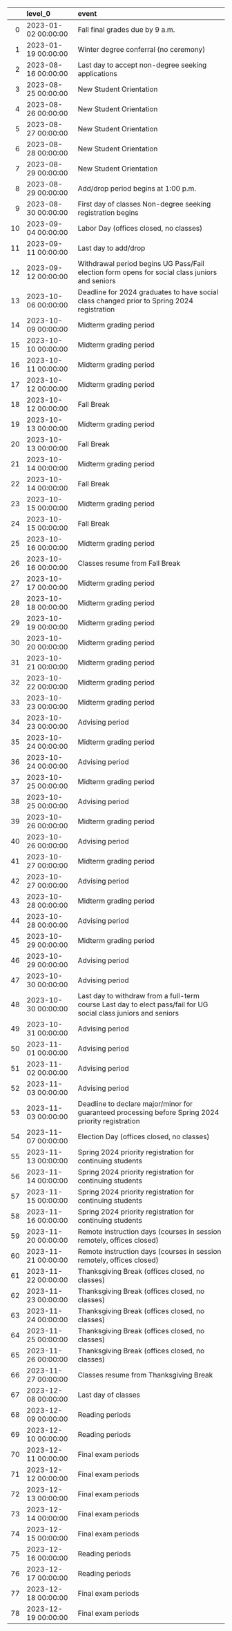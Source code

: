 |    | level_0             | event                                                                                                            |
|---:|:--------------------|:-----------------------------------------------------------------------------------------------------------------|
|  0 | 2023-01-02 00:00:00 | Fall final grades due by 9 a.m.                                                                                  |
|  1 | 2023-01-19 00:00:00 | Winter degree conferral (no ceremony)                                                                            |
|  2 | 2023-08-16 00:00:00 | Last day to accept non-degree seeking applications                                                               |
|  3 | 2023-08-25 00:00:00 | New Student Orientation                                                                                          |
|  4 | 2023-08-26 00:00:00 | New Student Orientation                                                                                          |
|  5 | 2023-08-27 00:00:00 | New Student Orientation                                                                                          |
|  6 | 2023-08-28 00:00:00 | New Student Orientation                                                                                          |
|  7 | 2023-08-29 00:00:00 | New Student Orientation                                                                                          |
|  8 | 2023-08-29 00:00:00 | Add/drop period begins at 1:00 p.m.                                                                              |
|  9 | 2023-08-30 00:00:00 | First day of classes Non-degree seeking registration begins                                                      |
| 10 | 2023-09-04 00:00:00 | Labor Day (offices closed, no classes)                                                                           |
| 11 | 2023-09-11 00:00:00 | Last day to add/drop                                                                                             |
| 12 | 2023-09-12 00:00:00 | Withdrawal period begins UG Pass/Fail election form opens for social class juniors and seniors                   |
| 13 | 2023-10-06 00:00:00 | Deadline for 2024 graduates to have social class changed prior to Spring 2024 registration                       |
| 14 | 2023-10-09 00:00:00 | Midterm grading period                                                                                           |
| 15 | 2023-10-10 00:00:00 | Midterm grading period                                                                                           |
| 16 | 2023-10-11 00:00:00 | Midterm grading period                                                                                           |
| 17 | 2023-10-12 00:00:00 | Midterm grading period                                                                                           |
| 18 | 2023-10-12 00:00:00 | Fall Break                                                                                                       |
| 19 | 2023-10-13 00:00:00 | Midterm grading period                                                                                           |
| 20 | 2023-10-13 00:00:00 | Fall Break                                                                                                       |
| 21 | 2023-10-14 00:00:00 | Midterm grading period                                                                                           |
| 22 | 2023-10-14 00:00:00 | Fall Break                                                                                                       |
| 23 | 2023-10-15 00:00:00 | Midterm grading period                                                                                           |
| 24 | 2023-10-15 00:00:00 | Fall Break                                                                                                       |
| 25 | 2023-10-16 00:00:00 | Midterm grading period                                                                                           |
| 26 | 2023-10-16 00:00:00 | Classes resume from Fall Break                                                                                   |
| 27 | 2023-10-17 00:00:00 | Midterm grading period                                                                                           |
| 28 | 2023-10-18 00:00:00 | Midterm grading period                                                                                           |
| 29 | 2023-10-19 00:00:00 | Midterm grading period                                                                                           |
| 30 | 2023-10-20 00:00:00 | Midterm grading period                                                                                           |
| 31 | 2023-10-21 00:00:00 | Midterm grading period                                                                                           |
| 32 | 2023-10-22 00:00:00 | Midterm grading period                                                                                           |
| 33 | 2023-10-23 00:00:00 | Midterm grading period                                                                                           |
| 34 | 2023-10-23 00:00:00 | Advising period                                                                                                  |
| 35 | 2023-10-24 00:00:00 | Midterm grading period                                                                                           |
| 36 | 2023-10-24 00:00:00 | Advising period                                                                                                  |
| 37 | 2023-10-25 00:00:00 | Midterm grading period                                                                                           |
| 38 | 2023-10-25 00:00:00 | Advising period                                                                                                  |
| 39 | 2023-10-26 00:00:00 | Midterm grading period                                                                                           |
| 40 | 2023-10-26 00:00:00 | Advising period                                                                                                  |
| 41 | 2023-10-27 00:00:00 | Midterm grading period                                                                                           |
| 42 | 2023-10-27 00:00:00 | Advising period                                                                                                  |
| 43 | 2023-10-28 00:00:00 | Midterm grading period                                                                                           |
| 44 | 2023-10-28 00:00:00 | Advising period                                                                                                  |
| 45 | 2023-10-29 00:00:00 | Midterm grading period                                                                                           |
| 46 | 2023-10-29 00:00:00 | Advising period                                                                                                  |
| 47 | 2023-10-30 00:00:00 | Advising period                                                                                                  |
| 48 | 2023-10-30 00:00:00 | Last day to withdraw from a full-term course Last day to elect pass/fail for UG social class juniors and seniors |
| 49 | 2023-10-31 00:00:00 | Advising period                                                                                                  |
| 50 | 2023-11-01 00:00:00 | Advising period                                                                                                  |
| 51 | 2023-11-02 00:00:00 | Advising period                                                                                                  |
| 52 | 2023-11-03 00:00:00 | Advising period                                                                                                  |
| 53 | 2023-11-03 00:00:00 | Deadline to declare major/minor for guaranteed processing before Spring 2024 priority registration               |
| 54 | 2023-11-07 00:00:00 | Election Day (offices closed, no classes)                                                                        |
| 55 | 2023-11-13 00:00:00 | Spring 2024 priority registration for continuing students                                                        |
| 56 | 2023-11-14 00:00:00 | Spring 2024 priority registration for continuing students                                                        |
| 57 | 2023-11-15 00:00:00 | Spring 2024 priority registration for continuing students                                                        |
| 58 | 2023-11-16 00:00:00 | Spring 2024 priority registration for continuing students                                                        |
| 59 | 2023-11-20 00:00:00 | Remote instruction days (courses in session remotely, offices closed)                                            |
| 60 | 2023-11-21 00:00:00 | Remote instruction days (courses in session remotely, offices closed)                                            |
| 61 | 2023-11-22 00:00:00 | Thanksgiving Break (offices closed, no classes)                                                                  |
| 62 | 2023-11-23 00:00:00 | Thanksgiving Break (offices closed, no classes)                                                                  |
| 63 | 2023-11-24 00:00:00 | Thanksgiving Break (offices closed, no classes)                                                                  |
| 64 | 2023-11-25 00:00:00 | Thanksgiving Break (offices closed, no classes)                                                                  |
| 65 | 2023-11-26 00:00:00 | Thanksgiving Break (offices closed, no classes)                                                                  |
| 66 | 2023-11-27 00:00:00 | Classes resume from Thanksgiving Break                                                                           |
| 67 | 2023-12-08 00:00:00 | Last day of classes                                                                                              |
| 68 | 2023-12-09 00:00:00 | Reading periods                                                                                                  |
| 69 | 2023-12-10 00:00:00 | Reading periods                                                                                                  |
| 70 | 2023-12-11 00:00:00 | Final exam periods                                                                                               |
| 71 | 2023-12-12 00:00:00 | Final exam periods                                                                                               |
| 72 | 2023-12-13 00:00:00 | Final exam periods                                                                                               |
| 73 | 2023-12-14 00:00:00 | Final exam periods                                                                                               |
| 74 | 2023-12-15 00:00:00 | Final exam periods                                                                                               |
| 75 | 2023-12-16 00:00:00 | Reading periods                                                                                                  |
| 76 | 2023-12-17 00:00:00 | Reading periods                                                                                                  |
| 77 | 2023-12-18 00:00:00 | Final exam periods                                                                                               |
| 78 | 2023-12-19 00:00:00 | Final exam periods                                                                                               |